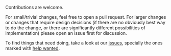 Contributions are welcome.

For small/trivial changes, feel free to open a pull request. For larger changes
or changes that require design decisions (if there are no obviously best way to
do the change, or there are significantly different possibilities of
implementation) please open an issue first for discussion.

To find things that need doing, take a look at our
[issues](https://github.com/yds12/tarsila/issues), specially the ones marked
with
[help wanted](https://github.com/yds12/tarsila/issues?q=is%3Aissue+is%3Aopen+label%3A%22help+wanted%22).

